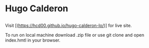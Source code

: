 # Hugo Calderon 

##
Visit [(https://hcd00.github.io/hugo-calderon-lo/)] for live site.

To run on local machine download .zip file or use git clone and open index.hmtl in your browser.
